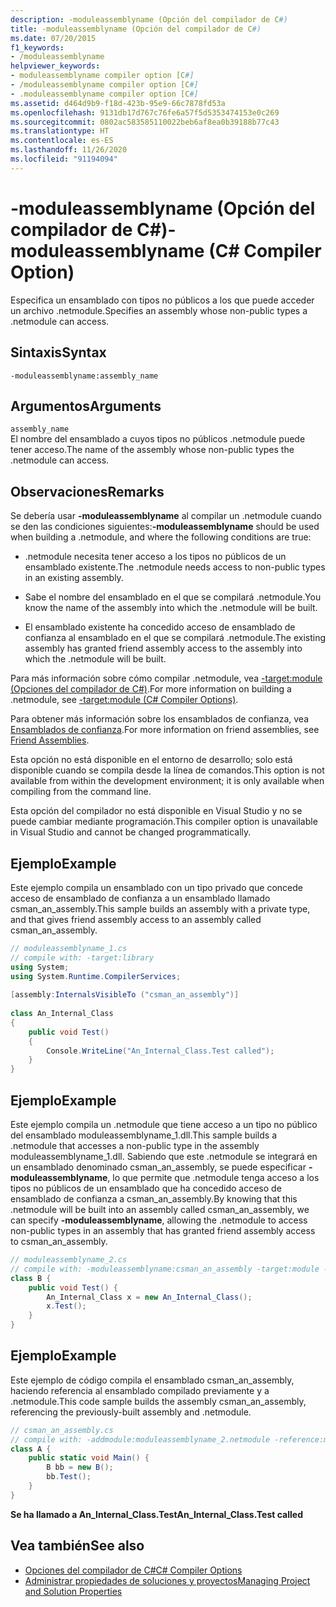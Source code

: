 ```yaml
---
description: -moduleassemblyname (Opción del compilador de C#)
title: -moduleassemblyname (Opción del compilador de C#)
ms.date: 07/20/2015
f1_keywords:
- /moduleassemblyname
helpviewer_keywords:
- moduleassemblyname compiler option [C#]
- /moduleassemblyname compiler option [C#]
- .moduleassemblyname compiler option [C#]
ms.assetid: d464d9b9-f18d-423b-95e9-66c7878fd53a
ms.openlocfilehash: 9131db17d767c76fe6a57f5d5353474153e0c269
ms.sourcegitcommit: 0802ac583585110022beb6af8ea0b39188b77c43
ms.translationtype: HT
ms.contentlocale: es-ES
ms.lasthandoff: 11/26/2020
ms.locfileid: "91194094"
---
```

# <a name="-moduleassemblyname-c-compiler-option"></a><span data-ttu-id="9843c-103">-moduleassemblyname (Opción del compilador de C#)</span><span class="sxs-lookup"><span data-stu-id="9843c-103">-moduleassemblyname (C# Compiler Option)</span></span>

<span data-ttu-id="9843c-104">Especifica un ensamblado con tipos no públicos a los que puede acceder un archivo .netmodule.</span><span class="sxs-lookup"><span data-stu-id="9843c-104">Specifies an assembly whose non-public types a .netmodule can access.</span></span>  
  
## <a name="syntax"></a><span data-ttu-id="9843c-105">Sintaxis</span><span class="sxs-lookup"><span data-stu-id="9843c-105">Syntax</span></span>  
  
```console  
-moduleassemblyname:assembly_name  
```  
  
## <a name="arguments"></a><span data-ttu-id="9843c-106">Argumentos</span><span class="sxs-lookup"><span data-stu-id="9843c-106">Arguments</span></span>  

 `assembly_name`  
 <span data-ttu-id="9843c-107">El nombre del ensamblado a cuyos tipos no públicos .netmodule puede tener acceso.</span><span class="sxs-lookup"><span data-stu-id="9843c-107">The name of the assembly whose non-public types the .netmodule can access.</span></span>  
  
## <a name="remarks"></a><span data-ttu-id="9843c-108">Observaciones</span><span class="sxs-lookup"><span data-stu-id="9843c-108">Remarks</span></span>  

 <span data-ttu-id="9843c-109">Se debería usar **-moduleassemblyname** al compilar un .netmodule cuando se den las condiciones siguientes:</span><span class="sxs-lookup"><span data-stu-id="9843c-109">**-moduleassemblyname** should be used when building a .netmodule, and where the following conditions are true:</span></span>  
  
- <span data-ttu-id="9843c-110">.netmodule necesita tener acceso a los tipos no públicos de un ensamblado existente.</span><span class="sxs-lookup"><span data-stu-id="9843c-110">The .netmodule needs access to non-public types in an existing assembly.</span></span>  
  
- <span data-ttu-id="9843c-111">Sabe el nombre del ensamblado en el que se compilará .netmodule.</span><span class="sxs-lookup"><span data-stu-id="9843c-111">You know the name of the assembly into which the .netmodule will be built.</span></span>  
  
- <span data-ttu-id="9843c-112">El ensamblado existente ha concedido acceso de ensamblado de confianza al ensamblado en el que se compilará .netmodule.</span><span class="sxs-lookup"><span data-stu-id="9843c-112">The existing assembly has granted friend assembly access to the assembly into which the .netmodule will be built.</span></span>  
  
 <span data-ttu-id="9843c-113">Para más información sobre cómo compilar .netmodule, vea [-target:module (Opciones del compilador de C#)](./target-module-compiler-option.md).</span><span class="sxs-lookup"><span data-stu-id="9843c-113">For more information on building a .netmodule, see [-target:module (C# Compiler Options)](./target-module-compiler-option.md).</span></span>  
  
 <span data-ttu-id="9843c-114">Para obtener más información sobre los ensamblados de confianza, vea [Ensamblados de confianza](../../../standard/assembly/friend.md).</span><span class="sxs-lookup"><span data-stu-id="9843c-114">For more information on friend assemblies, see [Friend Assemblies](../../../standard/assembly/friend.md).</span></span>  
  
 <span data-ttu-id="9843c-115">Esta opción no está disponible en el entorno de desarrollo; solo está disponible cuando se compila desde la línea de comandos.</span><span class="sxs-lookup"><span data-stu-id="9843c-115">This option is not available from within the development environment; it is only available when compiling from the command line.</span></span>  
  
 <span data-ttu-id="9843c-116">Esta opción del compilador no está disponible en Visual Studio y no se puede cambiar mediante programación.</span><span class="sxs-lookup"><span data-stu-id="9843c-116">This compiler option is unavailable in Visual Studio and cannot be changed programmatically.</span></span>  
  
## <a name="example"></a><span data-ttu-id="9843c-117">Ejemplo</span><span class="sxs-lookup"><span data-stu-id="9843c-117">Example</span></span>  

 <span data-ttu-id="9843c-118">Este ejemplo compila un ensamblado con un tipo privado que concede acceso de ensamblado de confianza a un ensamblado llamado csman_an_assembly.</span><span class="sxs-lookup"><span data-stu-id="9843c-118">This sample builds an assembly with a private type, and that gives friend assembly access to an assembly called csman_an_assembly.</span></span>  
  
```csharp  
// moduleassemblyname_1.cs  
// compile with: -target:library  
using System;  
using System.Runtime.CompilerServices;  
  
[assembly:InternalsVisibleTo ("csman_an_assembly")]  
  
class An_Internal_Class
{  
    public void Test()
    {
        Console.WriteLine("An_Internal_Class.Test called");
    }  
}  
```  
  
## <a name="example"></a><span data-ttu-id="9843c-119">Ejemplo</span><span class="sxs-lookup"><span data-stu-id="9843c-119">Example</span></span>  

 <span data-ttu-id="9843c-120">Este ejemplo compila un .netmodule que tiene acceso a un tipo no público del ensamblado moduleassemblyname_1.dll.</span><span class="sxs-lookup"><span data-stu-id="9843c-120">This sample builds a .netmodule that accesses a non-public type in the assembly moduleassemblyname_1.dll.</span></span> <span data-ttu-id="9843c-121">Sabiendo que este .netmodule se integrará en un ensamblado denominado csman_an_assembly, se puede especificar **-moduleassemblyname**, lo que permite que .netmodule tenga acceso a los tipos no públicos de un ensamblado que ha concedido acceso de ensamblado de confianza a csman_an_assembly.</span><span class="sxs-lookup"><span data-stu-id="9843c-121">By knowing that this .netmodule will be built into an assembly called csman_an_assembly, we can specify **-moduleassemblyname**, allowing the .netmodule to access non-public types in an assembly that has granted friend assembly access to csman_an_assembly.</span></span>  
  
```csharp  
// moduleassemblyname_2.cs  
// compile with: -moduleassemblyname:csman_an_assembly -target:module -reference:moduleassemblyname_1.dll  
class B {  
    public void Test() {  
        An_Internal_Class x = new An_Internal_Class();  
        x.Test();  
    }  
}  
```  
  
## <a name="example"></a><span data-ttu-id="9843c-122">Ejemplo</span><span class="sxs-lookup"><span data-stu-id="9843c-122">Example</span></span>  

 <span data-ttu-id="9843c-123">Este ejemplo de código compila el ensamblado csman_an_assembly, haciendo referencia al ensamblado compilado previamente y a .netmodule.</span><span class="sxs-lookup"><span data-stu-id="9843c-123">This code sample builds the assembly csman_an_assembly, referencing the previously-built assembly and .netmodule.</span></span>  
  
```csharp  
// csman_an_assembly.cs  
// compile with: -addmodule:moduleassemblyname_2.netmodule -reference:moduleassemblyname_1.dll  
class A {  
    public static void Main() {  
        B bb = new B();  
        bb.Test();  
    }  
}  
```  
  
<span data-ttu-id="9843c-124">**Se ha llamado a An_Internal_Class.Test**</span><span class="sxs-lookup"><span data-stu-id="9843c-124">**An_Internal_Class.Test called**</span></span>

## <a name="see-also"></a><span data-ttu-id="9843c-125">Vea también</span><span class="sxs-lookup"><span data-stu-id="9843c-125">See also</span></span>

- [<span data-ttu-id="9843c-126">Opciones del compilador de C#</span><span class="sxs-lookup"><span data-stu-id="9843c-126">C# Compiler Options</span></span>](./index.md)
- [<span data-ttu-id="9843c-127">Administrar propiedades de soluciones y proyectos</span><span class="sxs-lookup"><span data-stu-id="9843c-127">Managing Project and Solution Properties</span></span>](/visualstudio/ide/managing-project-and-solution-properties)
